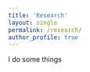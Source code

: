 ```yaml
---
title: 'Research'
layout: single
permalink: /research/
author_profile: true
---
```


I do some things
